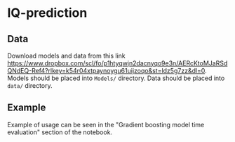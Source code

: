 # IQ-prediction

## Data
Download models and data from this link https://www.dropbox.com/scl/fo/p1htyqwjn2dacnyqo9e3n/AERcKtoMJaRSdQNdEQ-Ref4?rlkey=k54r04xtpaynoygu61uijzoqo&st=ldz5g7zz&dl=0.
Models should be placed into `Models/` directory.
Data should be placed into `data/` directory.

## Example
Example of usage can be seen in the "Gradient boosting model time evaluation" section of the notebook.
